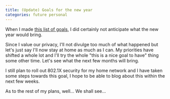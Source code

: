 ```yaml
---
title: (Update) Goals for the new year
categories: future personal
---
```

When I made [this list of
goals](https://dmaendlen.github.io/tech/future/personal/2018/01/01/goals.html),
I did certainly not anticipate what the new year would bring.

Since I value our privacy, I'll not divulge too much of what happened but let's
just say I'll now stay at home as much as I can. My priorities have shifted a
whole lot and I'll try the whole "this is a nice goal to have" thing some other
time. Let's see what the next few months will bring.

I still plan to roll out 802.1X security for my home network and I have taken
some steps towards this goal, I hope to be able to blog about this within the
next few weeks.

As to the rest of my plans, well... We shall see...
